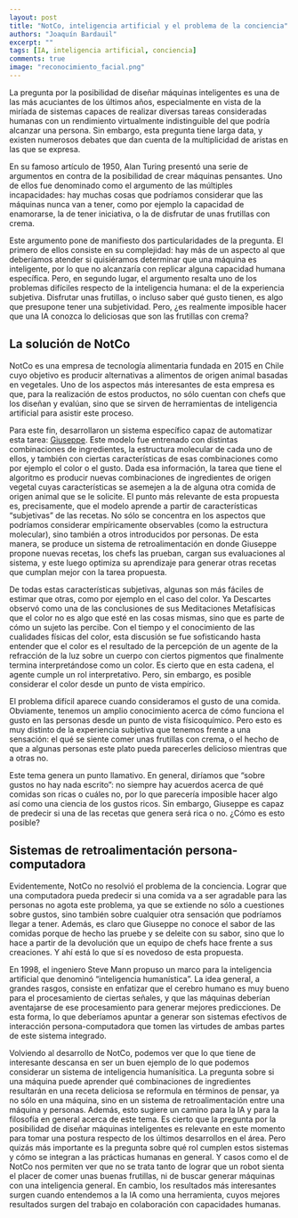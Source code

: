 ```yaml
---
layout: post
title: "NotCo, inteligencia artificial y el problema de la conciencia"
authors: "Joaquín Bardauil"
excerpt: ""
tags: [IA, inteligencia artificial, conciencia]
comments: true
image: "reconocimiento_facial.png"
---
```


La pregunta por la posibilidad de diseñar máquinas inteligentes es una de las más acuciantes de los últimos años, especialmente en vista de la miríada de sistemas capaces de realizar diversas tareas consideradas humanas con un rendimiento virtualmente indistinguible del que podría alcanzar una persona. Sin embargo, esta pregunta tiene larga data, y existen numerosos debates que dan cuenta de la multiplicidad de aristas en las que se expresa.

En su famoso artículo de 1950, Alan Turing presentó una serie de argumentos en contra de la posibilidad de crear máquinas pensantes. Uno de ellos fue denominado como el argumento de las múltiples incapacidades: hay muchas cosas que podríamos considerar que las máquinas nunca van a tener, como por ejemplo la capacidad de enamorarse, la de tener iniciativa, o la de disfrutar de unas frutillas con crema.

Este argumento pone de manifiesto dos particularidades de la pregunta. El primero de ellos consiste en su complejidad: hay más de un aspecto al que deberíamos atender si quisiéramos determinar que una máquina es inteligente, por lo que no alcanzaría con replicar alguna capacidad humana específica. Pero, en segundo lugar, el argumento resalta uno de los problemas difíciles respecto de la inteligencia humana: el de la experiencia subjetiva. Disfrutar unas frutillas, o incluso saber qué gusto tienen, es algo que presupone tener una subjetividad. Pero, ¿es realmente imposible hacer que una IA conozca lo deliciosas que son las frutillas con crema?
 
## La solución de NotCo

NotCo es una empresa de tecnología alimentaria fundada en 2015 en Chile cuyo objetivo es producir alternativas a alimentos de origen animal basadas en vegetales. Uno de los aspectos más interesantes de esta empresa es que, para la realización de estos productos, no sólo cuentan con chefs que los diseñan y evalúan, sino que se sirven de herramientas de inteligencia artificial para asistir este proceso.

Para este fin, desarrollaron un sistema específico capaz de automatizar esta tarea: [Giuseppe](https://notco.com/cl/sobre/giuseppe). Este modelo fue entrenado con distintas combinaciones de ingredientes, la estructura molecular de cada uno de ellos, y también con ciertas características de esas combinaciones como por ejemplo el color o el gusto. Dada esa información, la tarea que tiene el algoritmo es producir nuevas combinaciones de ingredientes de origen vegetal cuyas características se asemejen a la de alguna otra comida de origen animal que se le solicite. El punto más relevante de esta propuesta es, precisamente, que el modelo aprende a partir de características “subjetivas” de las recetas. No sólo se concentra en los aspectos que podríamos considerar empíricamente observables (como la estructura molecular), sino también a otros introducidos por personas. De esta manera, se produce un sistema de retroalimentación en donde Giuseppe propone nuevas recetas, los chefs las prueban, cargan sus evaluaciones al sistema, y este luego optimiza su aprendizaje para generar otras recetas que cumplan mejor con la tarea propuesta.

De todas estas características subjetivas, algunas son más fáciles de estimar que otras, como por ejemplo en el caso del color. Ya Descartes observó como una de las conclusiones de sus Meditaciones Metafísicas que el color no es algo que esté en las cosas mismas, sino que es parte de cómo un sujeto las percibe. Con el tiempo y el conocimiento de las cualidades físicas del color, esta discusión se fue sofisticando hasta entender que el color es el resultado de la percepción de un agente de la refracción de la luz sobre un cuerpo con ciertos pigmentos que finalmente termina interpretándose como un color. Es cierto que en esta cadena, el agente cumple un rol interpretativo. Pero, sin embargo, es posible considerar el color desde un punto de vista empírico.

El problema difícil aparece cuando consideramos el gusto de una comida. Obviamente, tenemos un amplio conocimiento acerca de cómo funciona el gusto en las personas desde un punto de vista físicoquímico. Pero esto es muy distinto de la experiencia subjetiva que tenemos frente a una sensación: el qué se siente comer unas frutillas con crema, o el hecho de que a algunas personas este plato pueda parecerles delicioso mientras que a otras no.

Este tema genera un punto llamativo. En general, diríamos que “sobre gustos no hay nada escrito”: no siempre hay acuerdos acerca de qué comidas son ricas o cuáles no, por lo que parecería imposible hacer algo así como una ciencia de los gustos ricos. Sin embargo, Giuseppe es capaz de predecir si una de las recetas que genera será rica o no. ¿Cómo es esto posible?
 
## Sistemas de retroalimentación persona-computadora

Evidentemente, NotCo no resolvió el problema de la conciencia. Lograr que una computadora pueda predecir si una comida va a ser agradable para las personas no agota este problema, ya que se extiende no sólo a cuestiones sobre gustos, sino también sobre cualquier otra sensación que podríamos llegar a tener. Además, es claro que Giuseppe no conoce el sabor de las comidas porque de hecho las pruebe y se deleite con su sabor, sino que lo hace a partir de la devolución que un equipo de chefs hace frente a sus creaciones. Y ahí está lo que sí es novedoso de esta propuesta.

En 1998, el ingeniero Steve Mann propuso un marco para la inteligencia artificial que denominó “inteligencia humanística”. La idea general, a grandes rasgos, consiste en enfatizar que el cerebro humano es muy bueno para el procesamiento de ciertas señales, y que las máquinas deberían aventajarse de ese procesamiento para generar mejores predicciones. De esta forma, lo que deberíamos apuntar  a generar son sistemas efectivos de interacción persona-computadora que tomen las virtudes de ambas partes de este sistema integrado.

Volviendo al desarrollo de NotCo, podemos ver que lo que tiene de interesante descansa en ser un buen ejemplo de lo que podemos considerar un sistema de inteligencia humanísitica. La pregunta sobre si una máquina puede aprender qué combinaciones de ingredientes resultarán en una receta deliciosa se reformula en términos de pensar, ya no sólo en una máquina, sino en un sistema de retroalimentación entre una máquina y personas.
Además, esto sugiere un camino para la IA y para la filosofía en general acerca de este tema. Es cierto que la pregunta por la posibilidad de diseñar máquinas inteligentes es relevante en este momento para tomar una postura respecto de los últimos desarrollos en el área. Pero quizás más importante es la pregunta sobre qué rol cumplen estos sistemas y cómo se integran a las prácticas humanas en general. Y casos como el de NotCo nos permiten ver que no se trata tanto de lograr que un robot sienta el placer de comer unas buenas frutillas, ni de buscar generar máquinas con una inteligencia general. En cambio, los resultados más interesantes surgen cuando entendemos a la IA como una herramienta, cuyos mejores resultados surgen del trabajo en colaboración con capacidades humanas. 
